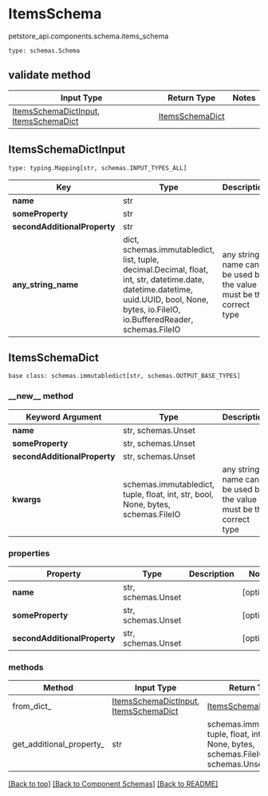 # ItemsSchema
petstore_api.components.schema.items_schema
```
type: schemas.Schema
```

## validate method
Input Type | Return Type | Notes
------------ | ------------- | -------------
[ItemsSchemaDictInput](#itemsschemadictinput), [ItemsSchemaDict](#itemsschemadict) | [ItemsSchemaDict](#itemsschemadict) |

## ItemsSchemaDictInput
```
type: typing.Mapping[str, schemas.INPUT_TYPES_ALL]
```
Key | Type |  Description | Notes
------------ | ------------- | ------------- | -------------
**name** | str |  | [optional]
**someProperty** | str |  | [optional]
**secondAdditionalProperty** | str |  | [optional]
**any_string_name** | dict, schemas.immutabledict, list, tuple, decimal.Decimal, float, int, str, datetime.date, datetime.datetime, uuid.UUID, bool, None, bytes, io.FileIO, io.BufferedReader, schemas.FileIO | any string name can be used but the value must be the correct type | [optional]

## ItemsSchemaDict
```
base class: schemas.immutabledict[str, schemas.OUTPUT_BASE_TYPES]

```
### &lowbar;&lowbar;new&lowbar;&lowbar; method
Keyword Argument | Type | Description | Notes
---------------- | ---- | ----------- | -----
**name** | str, schemas.Unset |  | [optional]
**someProperty** | str, schemas.Unset |  | [optional]
**secondAdditionalProperty** | str, schemas.Unset |  | [optional]
**kwargs** | schemas.immutabledict, tuple, float, int, str, bool, None, bytes, schemas.FileIO | any string name can be used but the value must be the correct type | [optional] typed value is accessed with the get_additional_property_ method

### properties
Property | Type | Description | Notes
-------- | ---- | ----------- | -----
**name** | str, schemas.Unset |  | [optional]
**someProperty** | str, schemas.Unset |  | [optional]
**secondAdditionalProperty** | str, schemas.Unset |  | [optional]

### methods
Method | Input Type | Return Type | Notes
------ | ---------- | ----------- | ------
from_dict_ | [ItemsSchemaDictInput](#itemsschemadictinput), [ItemsSchemaDict](#itemsschemadict) | [ItemsSchemaDict](#itemsschemadict) | a constructor
get_additional_property_ | str | schemas.immutabledict, tuple, float, int, str, bool, None, bytes, schemas.FileIO, schemas.Unset | provides type safety for additional properties

[[Back to top]](#top) [[Back to Component Schemas]](../../../README.md#Component-Schemas) [[Back to README]](../../../README.md)
